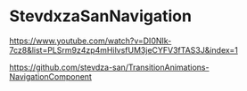 # StevdxzaSanNavigation

https://www.youtube.com/watch?v=DI0NIk-7cz8&list=PLSrm9z4zp4mHilvsfUM3jeCYFV3fTAS3J&index=1

https://github.com/stevdza-san/TransitionAnimations-NavigationComponent